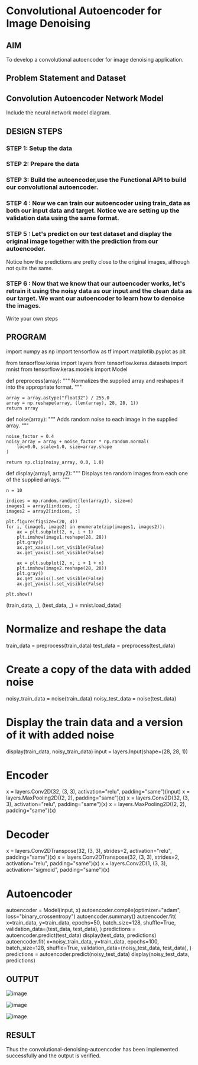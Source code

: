 # Convolutional Autoencoder for Image Denoising

## AIM

To develop a convolutional autoencoder for image denoising application.

## Problem Statement and Dataset

## Convolution Autoencoder Network Model

Include the neural network model diagram.

## DESIGN STEPS

### STEP 1:  Setup the data


### STEP 2: Prepare the data

### STEP 3: Build the autoencoder,use the Functional API to build our convolutional autoencoder.

### STEP 4 : Now we can train our autoencoder using train_data as both our input data and target. Notice we are setting up the validation data using the same format.

### STEP 5 : Let's predict on our test dataset and display the original image together with the prediction from our autoencoder.

Notice how the predictions are pretty close to the original images, although not quite the same.

### STEP 6 : Now that we know that our autoencoder works, let's retrain it using the noisy data as our input and the clean data as our target. We want our autoencoder to learn how to denoise the images.
Write your own steps

## PROGRAM

import numpy as np
import tensorflow as tf
import matplotlib.pyplot as plt

from tensorflow.keras import layers
from tensorflow.keras.datasets import mnist
from tensorflow.keras.models import Model


def preprocess(array):
    """
    Normalizes the supplied array and reshapes it into the appropriate format.
    """

    array = array.astype("float32") / 255.0
    array = np.reshape(array, (len(array), 28, 28, 1))
    return array


def noise(array):
    """
    Adds random noise to each image in the supplied array.
    """

    noise_factor = 0.4
    noisy_array = array + noise_factor * np.random.normal(
        loc=0.0, scale=1.0, size=array.shape
    )

    return np.clip(noisy_array, 0.0, 1.0)


def display(array1, array2):
    """
    Displays ten random images from each one of the supplied arrays.
    """

    n = 10

    indices = np.random.randint(len(array1), size=n)
    images1 = array1[indices, :]
    images2 = array2[indices, :]

    plt.figure(figsize=(20, 4))
    for i, (image1, image2) in enumerate(zip(images1, images2)):
        ax = plt.subplot(2, n, i + 1)
        plt.imshow(image1.reshape(28, 28))
        plt.gray()
        ax.get_xaxis().set_visible(False)
        ax.get_yaxis().set_visible(False)

        ax = plt.subplot(2, n, i + 1 + n)
        plt.imshow(image2.reshape(28, 28))
        plt.gray()
        ax.get_xaxis().set_visible(False)
        ax.get_yaxis().set_visible(False)

    plt.show()
(train_data, _), (test_data, _) = mnist.load_data()

# Normalize and reshape the data
train_data = preprocess(train_data)
test_data = preprocess(test_data)

# Create a copy of the data with added noise
noisy_train_data = noise(train_data)
noisy_test_data = noise(test_data)

# Display the train data and a version of it with added noise
display(train_data, noisy_train_data)
input = layers.Input(shape=(28, 28, 1))

# Encoder
x = layers.Conv2D(32, (3, 3), activation="relu", padding="same")(input)
x = layers.MaxPooling2D((2, 2), padding="same")(x)
x = layers.Conv2D(32, (3, 3), activation="relu", padding="same")(x)
x = layers.MaxPooling2D((2, 2), padding="same")(x)

# Decoder
x = layers.Conv2DTranspose(32, (3, 3), strides=2, activation="relu", padding="same")(x)
x = layers.Conv2DTranspose(32, (3, 3), strides=2, activation="relu", padding="same")(x)
x = layers.Conv2D(1, (3, 3), activation="sigmoid", padding="same")(x)

# Autoencoder
autoencoder = Model(input, x)
autoencoder.compile(optimizer="adam", loss="binary_crossentropy")
autoencoder.summary()
autoencoder.fit(
    x=train_data,
    y=train_data,
    epochs=50,
    batch_size=128,
    shuffle=True,
    validation_data=(test_data, test_data),
)
predictions = autoencoder.predict(test_data)
display(test_data, predictions)
autoencoder.fit(
    x=noisy_train_data,
    y=train_data,
    epochs=100,
    batch_size=128,
    shuffle=True,
    validation_data=(noisy_test_data, test_data),
)
predictions = autoencoder.predict(noisy_test_data)
display(noisy_test_data, predictions)

## OUTPUT
![image](https://user-images.githubusercontent.com/112503943/203128183-e9ba46cb-43dc-469f-9e9d-990c1b8c1272.png)


![image](https://user-images.githubusercontent.com/112503943/203128070-6d906882-9efa-4417-a6da-f15e2d651066.png)


![image](https://user-images.githubusercontent.com/112503943/203128272-bb843d72-380f-4df0-af30-519938a04a04.png)



## RESULT

Thus the convolutional-denoising-autoencoder has been implemented successfully and the output is verified.

